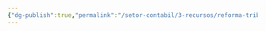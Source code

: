 ```yaml
---
{"dg-publish":true,"permalink":"/setor-contabil/3-recursos/reforma-tributaria/processamento/","dgPassFrontmatter":true,"created":"2025-08-21T23:23:01.065-03:00","updated":"2025-08-21T23:23:21.752-03:00"}
---
```


